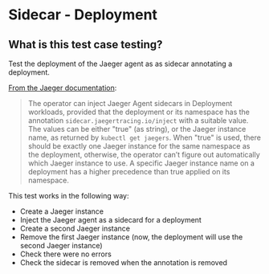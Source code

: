 # Sidecar - Deployment
## What is this test case testing?

Test the deployment of the Jaeger agent as as sidecar annotating a deployment.

[From the Jaeger documentation](https://www.jaegertracing.io/docs/latest/operator/#auto-injecting-jaeger-agent-sidecars):
> The operator can inject Jaeger Agent sidecars in Deployment workloads,
provided that the deployment or its namespace has the annotation
`sidecar.jaegertracing.io/inject` with a suitable value. The values can be either
"true" (as string), or the Jaeger instance name, as returned by `kubectl get
jaegers`. When "true" is used, there should be exactly one Jaeger instance for
the same namespace as the deployment, otherwise, the operator can’t figure out
automatically which Jaeger instance to use. A specific Jaeger instance name on
a deployment has a higher precedence than true applied on its namespace.

This test works in the following way:
* Create a Jaeger instance
* Inject the Jaeger agent as a sidecard for a deployment
* Create a second Jaeger instance
* Remove the first Jaeger instance (now, the deployment will use the second Jaeger instance)
* Check there were no errors
* Check the sidecar is removed when the annotation is removed

